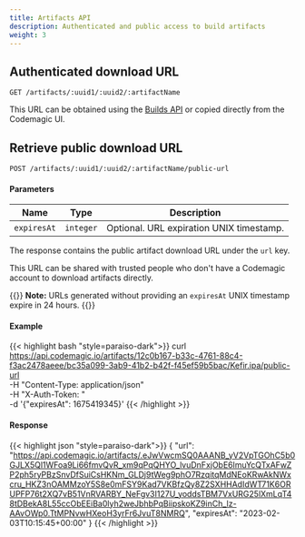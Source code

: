 ```yaml
---
title: Artifacts API
description: Authenticated and public access to build artifacts
weight: 3
---
```


## Authenticated download URL

`GET /artifacts/:uuid1/:uuid2/:artifactName`

This URL can be obtained using the [Builds API](/rest-api/builds) or copied directly from the Codemagic UI.

## Retrieve public download URL

`POST /artifacts/:uuid1/:uuid2/:artifactName/public-url`

#### Parameters

| **Name**    | **Type**  | **Description**                          |
| ----------- | --------- | ---------------------------------------- |
| `expiresAt` | `integer` | Optional. URL expiration UNIX timestamp. |

The response contains the public artifact download URL under the `url` key.

This URL can be shared with trusted people who don't have a Codemagic account to download artifacts directly.

{{<notebox>}}
**Note:** URLs generated without providing an `expiresAt` UNIX timestamp expire in 24 hours.
{{</notebox>}}

#### Example

{{< highlight bash "style=paraiso-dark">}}
curl https://api.codemagic.io/artifacts/12c0b167-b33c-4761-88c4-f3ac2478aeee/bc35a099-3ab9-41b2-b42f-f45ef59b5bac/Kefir.ipa/public-url \
  -H "Content-Type: application/json" \
  -H "X-Auth-Token: <API Token>" \
  -d '{"expiresAt": 1675419345}'
{{< /highlight >}}

#### Response

{{< highlight json "style=paraiso-dark">}}
{
  "url": "https://api.codemagic.io/artifacts/.eJwVwcmSQ0AAANB_yV2VpTGOhC5b0GJLX5Ql1WFoa9Li66fmvQvR_xm9qPqQHYO_lvuDnFxjObE6lmuYcQTxAFwZP2ph5ryPBzSnvDfSuiCsHKNm_GLDj9tWeg9phO7RzqitqMdNEoKRwAkNWxcru_HKZ3nOAMMzoY5S8e0mFSY9Kad7VKBfzQy8Z2SXHHAdIdWT71K6ORUPFP76t2XQ7vB51VnRVARBY_NeFgv3I127U_yoddsTBM7VxURG25lXmLqT48tDBekA8L55ccObEEiBa0lyh2weJbhbPqBiipskoKZ9inCh_lz-AAvOWp0.TtMPNvwHXeoH3yrFr6JvuT8NMRQ",
  "expiresAt": "2023-02-03T10:15:45+00:00"
}
{{< /highlight >}}

